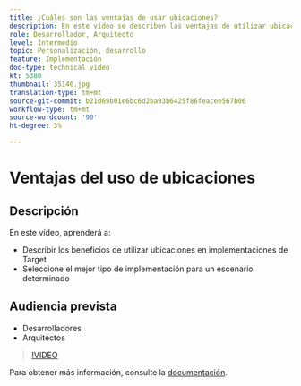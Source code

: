 ```yaml
---
title: ¿Cuáles son las ventajas de usar ubicaciones?
description: En este vídeo se describen las ventajas de utilizar ubicaciones en implementaciones de Adobe Target. Vea este vídeo para aprender a seleccionar el mejor tipo de implementación para un escenario determinado.
role: Desarrollador, Arquitecto
level: Intermedio
topic: Personalización, desarrollo
feature: Implementación
doc-type: technical video
kt: 5380
thumbnail: 35140.jpg
translation-type: tm+mt
source-git-commit: b21d69b01e6bc6d2ba93b6425f86feacee567b06
workflow-type: tm+mt
source-wordcount: '90'
ht-degree: 3%

---
```



# Ventajas del uso de ubicaciones

## Descripción

En este vídeo, aprenderá a:

* Describir los beneficios de utilizar ubicaciones en implementaciones de Target
* Seleccione el mejor tipo de implementación para un escenario determinado

## Audiencia prevista

* Desarrolladores
* Arquitectos

>[!VIDEO](https://video.tv.adobe.com/v/35140/?quality=12)

Para obtener más información, consulte la [documentación](https://docs.adobe.com/content/help/en/target/using/implement-target/implementing-target.html).
